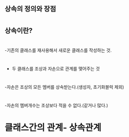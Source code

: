 ##  상속의 정의와 장점
#  
##  상속이란?
#  
-기존의 클래스를 재사용해서 새로운 클래스를 작성하는 것.
#     
- 두 클래스를 조상과 자손으로 관계를 맺어주는 것
#   
-자손은 조상의 모든 멤버를 상속받는다.(생성자, 초기화블럭 제외)
#  
-자손의 멤버개수는 조상보다 적을 수 없다.(같거나 많다.)
#  
#  
#  클래스간의 관계- 상속관계

